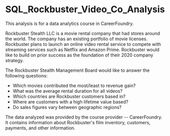 # SQL_Rockbuster_Video_Co_Analysis
This analysis is for a data analytics course in CareerFoundry.

Rockbuster Stealth LLC is a movie rental company that had stores around the world. The company has an existing portfolio of movie licenses. Rockbuster plans to launch an online video rental service to compete with streaming services such as Netflix and Amazon Prime. Rockbuster would like to build on prior success as the foundation of their 2020 company strategy.

The Rockbuster Stealth Management Board would like to answer the following questions:

* Which movies contributed the most/least to revenue gain?
* What was the average rental duration for all videos?
* Which countries are Rockbuster customers based in?
* Where are customers with a high lifetime value based?
* Do sales figures vary between geographic regions?

The data analyzed was provided by the course provider -- CareerFoundry. It contains information about Rockbuster's film inventory, customers, payments, and other information.
